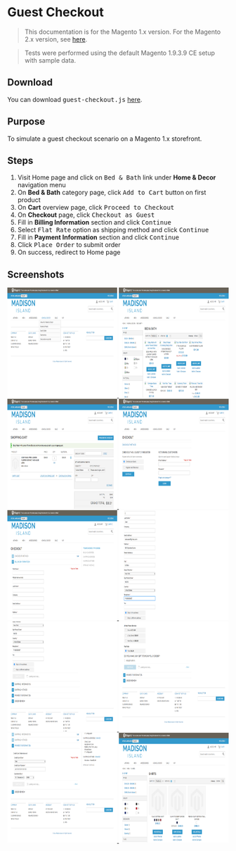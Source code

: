# Guest Checkout

<blockquote>This documentation is for the Magento 1.x version. For the Magento 2.x version, see <a href="https://nickolasburr.github.io/magento/extensions/2.x/testlivecheckout/latest">here</a>.</blockquote>
<blockquote>Tests were performed using the default Magento 1.9.3.9 CE setup with sample data.</blockquote>

## Download

You can download <tt>guest-checkout.js</tt> [here](https://nickolasburr.github.io/magento/extensions/1.x/testlivecheckout/puppeteer/scripts/guest-checkout.js).

## Purpose

To simulate a guest checkout scenario on a Magento 1.x storefront.

## Steps

1. Visit Home page and click on <tt>Bed & Bath</tt> link under __Home & Decor__ navigation menu
2. On __Bed & Bath__ category page, click <tt>Add to Cart</tt> button on first product
3. On __Cart__ overview page, click <tt>Proceed to Checkout</tt>
4. On __Checkout__ page, click <tt>Checkout as Guest</tt>
5. Fill in __Billing Information__ section and click <tt>Continue</tt>
6. Select <tt>Flat Rate</tt> option as shipping method and click <tt>Continue</tt>
7. Fill in __Payment Information__ section and click <tt>Continue</tt>
8. Click <tt>Place Order</tt> to submit order
9. On success, redirect to Home page

## Screenshots

<a href="/magento/extensions/1.x/testlivecheckout/puppeteer/images/guest-checkout/step-01.png">
  <img src="/magento/extensions/1.x/testlivecheckout/puppeteer/images/guest-checkout/step-01.png" alt="Step One" height="250" width="250">
</a>

<a href="/magento/extensions/1.x/testlivecheckout/puppeteer/images/guest-checkout/step-02.png">
  <img src="/magento/extensions/1.x/testlivecheckout/puppeteer/images/guest-checkout/step-02.png" alt="Step Two" height="250" width="250">
</a>

<a href="/magento/extensions/1.x/testlivecheckout/puppeteer/images/guest-checkout/step-03.png">
  <img src="/magento/extensions/1.x/testlivecheckout/puppeteer/images/guest-checkout/step-03.png" alt="Step Three" height="250" width="250">
</a>

<a href="/magento/extensions/1.x/testlivecheckout/puppeteer/images/guest-checkout/step-04.png">
  <img src="/magento/extensions/1.x/testlivecheckout/puppeteer/images/guest-checkout/step-04.png" alt="Step Four" height="250" width="250">
</a>

<a href="/magento/extensions/1.x/testlivecheckout/puppeteer/images/guest-checkout/step-05.png">
  <img src="/magento/extensions/1.x/testlivecheckout/puppeteer/images/guest-checkout/step-05.png" alt="Step Five" height="250" width="250">
</a>

<a href="/magento/extensions/1.x/testlivecheckout/puppeteer/images/guest-checkout/step-06.png">
  <img src="/magento/extensions/1.x/testlivecheckout/puppeteer/images/guest-checkout/step-06.png" alt="Step Six" height="250" width="250">
</a>

<a href="/magento/extensions/1.x/testlivecheckout/puppeteer/images/guest-checkout/step-07.png">
  <img src="/magento/extensions/1.x/testlivecheckout/puppeteer/images/guest-checkout/step-07.png" alt="Step Seven" height="250" width="250">
</a>

<a href="/magento/extensions/1.x/testlivecheckout/puppeteer/images/guest-checkout/step-08.png">
  <img src="/magento/extensions/1.x/testlivecheckout/puppeteer/images/guest-checkout/step-08.png" alt="Step Eight" height="250" width="250">
</a>

<a href="/magento/extensions/1.x/testlivecheckout/puppeteer/images/guest-checkout/step-09.png">
  <img src="/magento/extensions/1.x/testlivecheckout/puppeteer/images/guest-checkout/step-09.png" alt="Step Nine" height="250" width="250">
</a>

<a href="/magento/extensions/1.x/testlivecheckout/puppeteer/images/guest-checkout/step-10.png">
  <img src="/magento/extensions/1.x/testlivecheckout/puppeteer/images/guest-checkout/step-10.png" alt="Step Ten" height="250" width="250">
</a>
